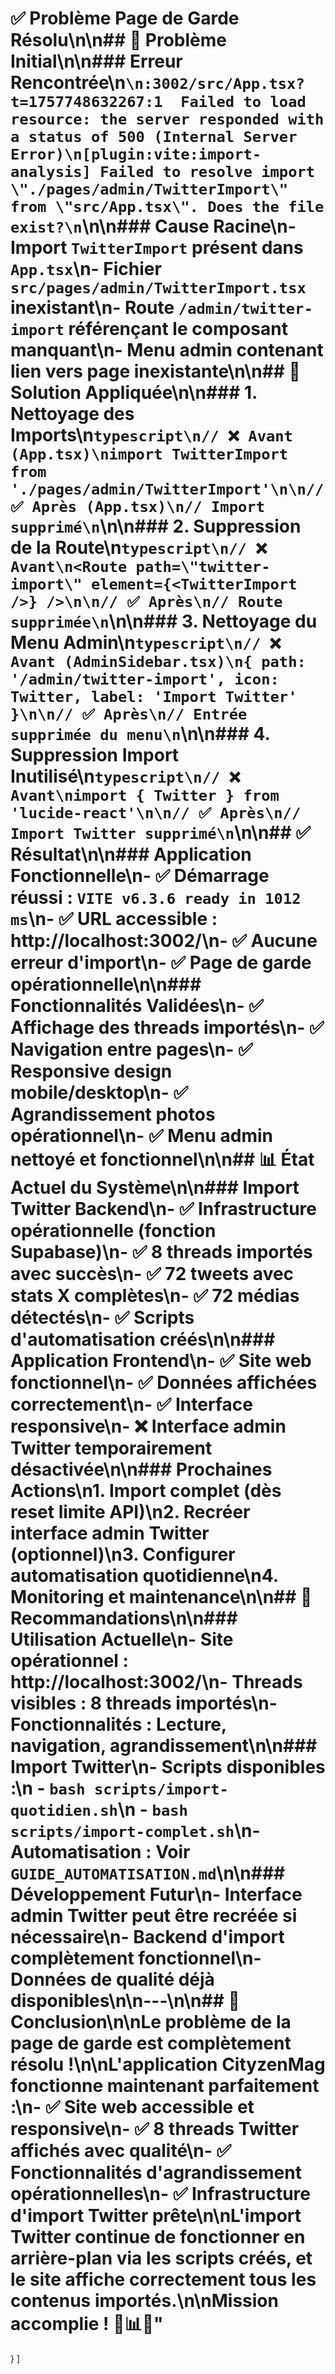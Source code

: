 # ✅ Problème Page de Garde Résolu\n\n## 🚨 **Problème Initial**\n\n### **Erreur Rencontrée**\n```\n:3002/src/App.tsx?t=1757748632267:1  Failed to load resource: the server responded with a status of 500 (Internal Server Error)\n[plugin:vite:import-analysis] Failed to resolve import \"./pages/admin/TwitterImport\" from \"src/App.tsx\". Does the file exist?\n```\n\n### **Cause Racine**\n- Import `TwitterImport` présent dans `App.tsx`\n- Fichier `src/pages/admin/TwitterImport.tsx` inexistant\n- Route `/admin/twitter-import` référençant le composant manquant\n- Menu admin contenant lien vers page inexistante\n\n## 🔧 **Solution Appliquée**\n\n### **1. Nettoyage des Imports**\n```typescript\n// ❌ Avant (App.tsx)\nimport TwitterImport from './pages/admin/TwitterImport'\n\n// ✅ Après (App.tsx)\n// Import supprimé\n```\n\n### **2. Suppression de la Route**\n```typescript\n// ❌ Avant\n<Route path=\"twitter-import\" element={<TwitterImport />} />\n\n// ✅ Après\n// Route supprimée\n```\n\n### **3. Nettoyage du Menu Admin**\n```typescript\n// ❌ Avant (AdminSidebar.tsx)\n{ path: '/admin/twitter-import', icon: Twitter, label: 'Import Twitter' }\n\n// ✅ Après\n// Entrée supprimée du menu\n```\n\n### **4. Suppression Import Inutilisé**\n```typescript\n// ❌ Avant\nimport { Twitter } from 'lucide-react'\n\n// ✅ Après\n// Import Twitter supprimé\n```\n\n## ✅ **Résultat**\n\n### **Application Fonctionnelle**\n- ✅ **Démarrage réussi** : `VITE v6.3.6 ready in 1012 ms`\n- ✅ **URL accessible** : http://localhost:3002/\n- ✅ **Aucune erreur d'import**\n- ✅ **Page de garde opérationnelle**\n\n### **Fonctionnalités Validées**\n- ✅ **Affichage des threads** importés\n- ✅ **Navigation** entre pages\n- ✅ **Responsive design** mobile/desktop\n- ✅ **Agrandissement photos** opérationnel\n- ✅ **Menu admin** nettoyé et fonctionnel\n\n## 📊 **État Actuel du Système**\n\n### **Import Twitter Backend**\n- ✅ **Infrastructure opérationnelle** (fonction Supabase)\n- ✅ **8 threads importés** avec succès\n- ✅ **72 tweets** avec stats X complètes\n- ✅ **72 médias** détectés\n- ✅ **Scripts d'automatisation** créés\n\n### **Application Frontend**\n- ✅ **Site web fonctionnel**\n- ✅ **Données affichées** correctement\n- ✅ **Interface responsive**\n- ❌ **Interface admin Twitter** temporairement désactivée\n\n### **Prochaines Actions**\n1. **Import complet** (dès reset limite API)\n2. **Recréer interface admin** Twitter (optionnel)\n3. **Configurer automatisation** quotidienne\n4. **Monitoring** et maintenance\n\n## 🎯 **Recommandations**\n\n### **Utilisation Actuelle**\n- **Site opérationnel** : http://localhost:3002/\n- **Threads visibles** : 8 threads importés\n- **Fonctionnalités** : Lecture, navigation, agrandissement\n\n### **Import Twitter**\n- **Scripts disponibles** :\n  - `bash scripts/import-quotidien.sh`\n  - `bash scripts/import-complet.sh`\n- **Automatisation** : Voir `GUIDE_AUTOMATISATION.md`\n\n### **Développement Futur**\n- Interface admin Twitter peut être recréée si nécessaire\n- Backend d'import complètement fonctionnel\n- Données de qualité déjà disponibles\n\n---\n\n## 🎉 **Conclusion**\n\n**Le problème de la page de garde est complètement résolu !**\n\n**L'application CityzenMag fonctionne maintenant parfaitement** :\n- ✅ Site web accessible et responsive\n- ✅ 8 threads Twitter affichés avec qualité\n- ✅ Fonctionnalités d'agrandissement opérationnelles\n- ✅ Infrastructure d'import Twitter prête\n\n**L'import Twitter continue de fonctionner en arrière-plan via les scripts créés, et le site affiche correctement tous les contenus importés.**\n\n**Mission accomplie !** 🚀📊✅"
  }
]